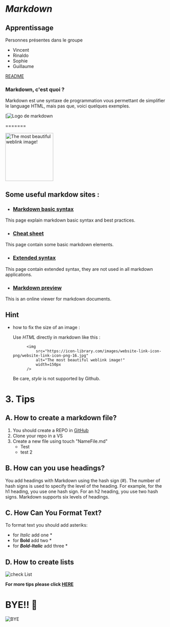 # *Markdown*
## Apprentissage 

Personnes présentes dans le groupe

* Vincent
* Rinaldo
* Sophie
* Guillaume 

[README](https://github.com/sophiegillard/exercise-markdown-SG/blob/main/README.md)

### Markdown, c'est quoi ?

Markdown est une syntaxe de programmation vous permettant de simplifier le language HTML, mais pas que, voici quelques exemples.

[![Logo de markdown](https://i0.wp.com/css-tricks.com/wp-content/uploads/2016/01/choose-markdown.jpg)







=======

<img src="https://icon-library.com/images/website-link-icon-png/website-link-icon-png-16.jpg" alt="The most beautiful weblink image!" width=150px;/>

## Some useful markdow sites :

+ ### [Markdown basic syntax](https://www.markdownguide.org/basic-syntax)

This page explain markdown basic syntax and best practices.

+ ### [Cheat sheet](https://www.markdownguide.org/cheat-sheet)

This page contain some basic markdown elements.

+ ### [Extended syntax](https://www.markdownguide.org/cheat-sheet)

This page contain extended syntax, they are not used in all markdown applications.


+ ### [Markdown preview](https://markdownlivepreview.com/)
This is an online viewer for markdown documents.

## Hint

+ how to fix the size of an image :

    Use *HTML* directly in markdown like this :
        
            <img
                src="https://icon-library.com/images/website-link-icon-png/website-link-icon-png-16.jpg"
                alt="The most beautiful weblink image!"
                width=150px
            />
    Be care, *style* is not supported by Github.
    
# 3. Tips 
## A. How to create a markdown file?
1. You should create a REPO in [GitHub](https://github.com)
2. Clone your repo in a VS
3. Create a new file using touch "NameFile.md"
    - Test
    - test 2



## B. How can you use headings? 
You add headings with Markdown using the hash sign (#). The number of hash signs is used to specify the level of the heading. For example, for the h1 heading, you use one hash sign. For an h2 heading, you use two hash signs. Markdown supports six levels of headings.

## C. How Can You Format Text?
To format text you should add asteriks: 
* for *Italic* add one  *
* for **Bold** add two  * 
* for ***Bold-Italic*** add three *

## D. How to create lists

![check List](https://img.passeportsante.net/1200x675/2021-05-03/i103618-bucket-list-idees.jpg)



**For more tips please click [HERE](https://froala.com/blog/editor/10-quick-tips-about-a-great-markdown-editor/)**

# BYE!! :wave:

![BYE](https://j.gifs.com/98OvjJ.gif) 


